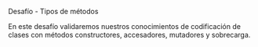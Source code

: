 Desafío - Tipos de métodos

En este desafío validaremos nuestros conocimientos de codificación de clases con métodos
constructores, accesadores, mutadores y sobrecarga.
